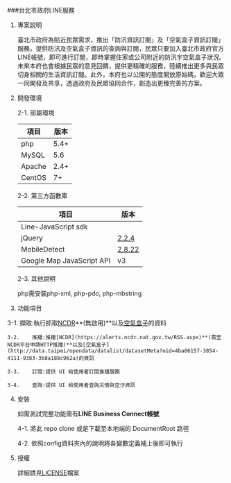 ###台北市政府LINE服務

1.	專案說明

	臺北市政府為貼近民眾需求，推出「防汛資訊訂閱」及「空氣盒子資訊訂閱」服務，提供防汛及空氣盒子資訊的查詢與訂閱，民眾只要加入臺北市政府官方LINE帳號，即可進行訂閱，即時掌握住家或公司附近的防汛宇空氣盒子狀況。未來本府也會根據民眾的意見回饋，提供更精確的服務，陸續推出更多與民眾切身相關的生活資訊訂閱。此外，本府也以公開的態度開放原始碼，歡迎大眾一同開發及共享，透過政府及民眾協同合作，創造出更臻完善的方案。
2.	開發環境

	2-1.	部屬環境

	|項目|版本|
	|---|---|
	|php|5.4+|
	|MySQL|5.6|
	|Apache|2.4+|
	|CentOS|7+|

	2-2.	第三方函數庫

	|項目|版本|
	|---|---|
	|Line-JavaScript sdk||
	|jQuery|[2.2.4](https://code.jquery.com/jquery-2.2.4.min.js)|
	|MobileDetect|[2.8.22](http://mobiledetect.net/)|
	|Google Map JavaScript API|v3|
  
	2-3. 其他說明
	
	php需安裝php-xml, php-pdo, php-mbstring
3.	功能項目

 3-1.	擷取:執行抓取[NCDR](https://alerts.ncdr.nat.gov.tw/RSS.aspx)**(無啟用)**以及[空氣盒子](http://data.taipei/opendata/datalist/datasetMeta?oid=4ba06157-3854-4111-9383-3b8a188c962a)的資料
 
	3-2.	推播:推播[NCDR](https://alerts.ncdr.nat.gov.tw/RSS.aspx)**(需至NCDR平台申請HTTP推播)**以及[空氣盒子](http://data.taipei/opendata/datalist/datasetMeta?oid=4ba06157-3854-4111-9383-3b8a188c962a)的資訊
 
	3-3.	訂閱:提供 UI 給使用者訂閱推播服務
 
	3-4.	查詢:提供 UI 給使用者查詢災情與空汙資訊
4.	安裝

	如需測試完整功能需有**LINE Business Connect帳號**
	
	4-1.	將此 repo clone 或是下載至本地端的 DocumentRoot 路徑
	
	4-2.	依照config資料夾內的說明將各變數定義補上後即可執行
5. 授權

	詳細請見[LICENSE](LICENSE)檔案
